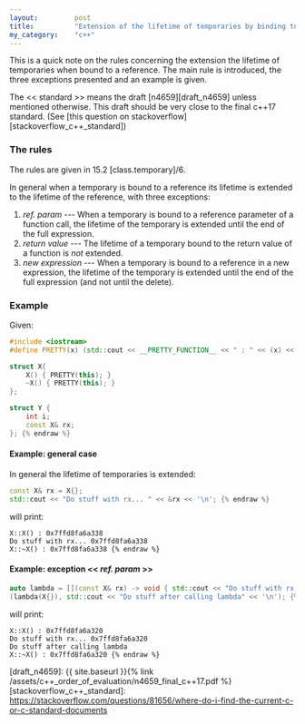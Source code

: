 ```yaml
---
layout:         post
title:          "Extension of the lifetime of temporaries by binding to a reference: general rule and three exceptions"
my_category:    "c++"
---
```

This is a quick note on the rules concerning the extension the lifetime of temporaries when bound to a reference.
The main rule is introduced, the three exceptions presented and an example is given.
<!--more-->

The << standard >> means the draft [n4659][draft_n4659] unless mentioned otherwise.
This draft should be very close to the final c++17 standard.
(See [this question on stackoverflow][stackoverflow_c++_standard])

### The rules

The rules are given in 15.2 [class.temporary]/6.

In general when a temporary is bound to a reference its lifetime
is extended to the lifetime of the reference, with three exceptions:
 1. *ref. param* --- When a temporary is bound to a reference parameter of a function call,
   the lifetime of the temporary is extended until the end of the full expression.
 2. *return value* --- The lifetime of a temporary bound to the return value of a function is *not*
   extended.
 3. *new expression* --- When a temporary is bound to a reference in a new expression,
   the lifetime of the temporary is extended until the end of the full expression
   (and not until the delete).

### Example
Given:

~~~ c++ {% raw %}
#include <iostream>
#define PRETTY(x) (std::cout << __PRETTY_FUNCTION__ << " : " << (x) << std::endl)

struct X{
    X() { PRETTY(this); }
    ~X() { PRETTY(this); }
};

struct Y {
    int i;
    const X& rx;
}; {% endraw %}
~~~

#### Example: general case
In general the lifetime of temporaries is extended:

~~~ c++ {% raw %}
const X& rx = X{};
std::cout << "Do stuff with rx... " << &rx << '\n'; {% endraw %}
~~~

will print:

~~~ {% raw %}
X::X() : 0x7ffd8fa6a338
Do stuff with rx... 0x7ffd8fa6a338
X::~X() : 0x7ffd8fa6a338 {% endraw %}
~~~
#### Example: exception << *ref. param* >>

~~~ c++ {% raw %}
auto lambda = [](const X& rx) -> void { std::cout << "Do stuff with rx... " << &rx << '\n'; };
(lambda(X{}), std::cout << "Do stuff after calling lambda" << '\n'); {% endraw %}
~~~

will print:

~~~ {% raw %}
X::X() : 0x7ffd8fa6a320
Do stuff with rx... 0x7ffd8fa6a320
Do stuff after calling lambda
X::~X() : 0x7ffd8fa6a320 {% endraw %}
~~~

[draft_n4659]: {{ site.baseurl }}{% link /assets/c++_order_of_evaluation/n4659_final_c++17.pdf %}
[stackoverflow_c++_standard]: https://stackoverflow.com/questions/81656/where-do-i-find-the-current-c-or-c-standard-documents
